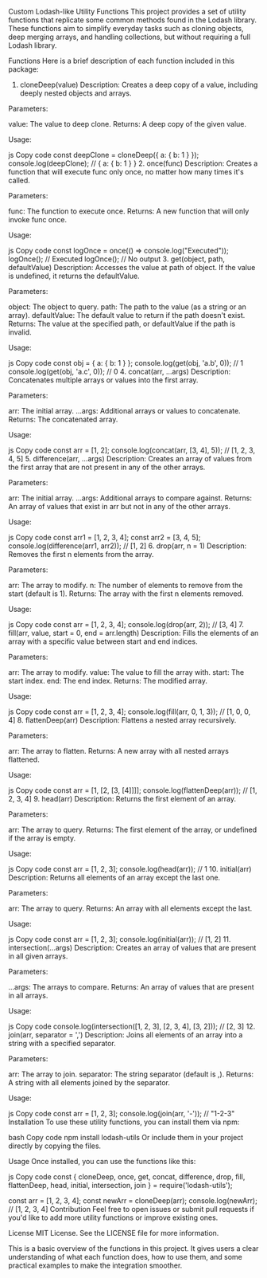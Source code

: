 Custom Lodash-like Utility Functions
This project provides a set of utility functions that replicate some common methods found in the Lodash library. These functions aim to simplify everyday tasks such as cloning objects, deep merging arrays, and handling collections, but without requiring a full Lodash library.

Functions
Here is a brief description of each function included in this package:

1. cloneDeep(value)
Description: Creates a deep copy of a value, including deeply nested objects and arrays.

Parameters:

value: The value to deep clone.
Returns: A deep copy of the given value.

Usage:

js
Copy code
const deepClone = cloneDeep({ a: { b: 1 } });
console.log(deepClone); // { a: { b: 1 } }
2. once(func)
Description: Creates a function that will execute func only once, no matter how many times it's called.

Parameters:

func: The function to execute once.
Returns: A new function that will only invoke func once.

Usage:

js
Copy code
const logOnce = once(() => console.log("Executed"));
logOnce(); // Executed
logOnce(); // No output
3. get(object, path, defaultValue)
Description: Accesses the value at path of object. If the value is undefined, it returns the defaultValue.

Parameters:

object: The object to query.
path: The path to the value (as a string or an array).
defaultValue: The default value to return if the path doesn't exist.
Returns: The value at the specified path, or defaultValue if the path is invalid.

Usage:

js
Copy code
const obj = { a: { b: 1 } };
console.log(get(obj, 'a.b', 0)); // 1
console.log(get(obj, 'a.c', 0)); // 0
4. concat(arr, ...args)
Description: Concatenates multiple arrays or values into the first array.

Parameters:

arr: The initial array.
...args: Additional arrays or values to concatenate.
Returns: The concatenated array.

Usage:

js
Copy code
const arr = [1, 2];
console.log(concat(arr, [3, 4], 5)); // [1, 2, 3, 4, 5]
5. difference(arr, ...args)
Description: Creates an array of values from the first array that are not present in any of the other arrays.

Parameters:

arr: The initial array.
...args: Additional arrays to compare against.
Returns: An array of values that exist in arr but not in any of the other arrays.

Usage:

js
Copy code
const arr1 = [1, 2, 3, 4];
const arr2 = [3, 4, 5];
console.log(difference(arr1, arr2)); // [1, 2]
6. drop(arr, n = 1)
Description: Removes the first n elements from the array.

Parameters:

arr: The array to modify.
n: The number of elements to remove from the start (default is 1).
Returns: The array with the first n elements removed.

Usage:

js
Copy code
const arr = [1, 2, 3, 4];
console.log(drop(arr, 2)); // [3, 4]
7. fill(arr, value, start = 0, end = arr.length)
Description: Fills the elements of an array with a specific value between start and end indices.

Parameters:

arr: The array to modify.
value: The value to fill the array with.
start: The start index.
end: The end index.
Returns: The modified array.

Usage:

js
Copy code
const arr = [1, 2, 3, 4];
console.log(fill(arr, 0, 1, 3)); // [1, 0, 0, 4]
8. flattenDeep(arr)
Description: Flattens a nested array recursively.

Parameters:

arr: The array to flatten.
Returns: A new array with all nested arrays flattened.

Usage:

js
Copy code
const arr = [1, [2, [3, [4]]]];
console.log(flattenDeep(arr)); // [1, 2, 3, 4]
9. head(arr)
Description: Returns the first element of an array.

Parameters:

arr: The array to query.
Returns: The first element of the array, or undefined if the array is empty.

Usage:

js
Copy code
const arr = [1, 2, 3];
console.log(head(arr)); // 1
10. initial(arr)
Description: Returns all elements of an array except the last one.

Parameters:

arr: The array to query.
Returns: An array with all elements except the last.

Usage:

js
Copy code
const arr = [1, 2, 3];
console.log(initial(arr)); // [1, 2]
11. intersection(...args)
Description: Creates an array of values that are present in all given arrays.

Parameters:

...args: The arrays to compare.
Returns: An array of values that are present in all arrays.

Usage:

js
Copy code
console.log(intersection([1, 2, 3], [2, 3, 4], [3, 2])); // [2, 3]
12. join(arr, separator = ',')
Description: Joins all elements of an array into a string with a specified separator.

Parameters:

arr: The array to join.
separator: The string separator (default is ,).
Returns: A string with all elements joined by the separator.

Usage:

js
Copy code
const arr = [1, 2, 3];
console.log(join(arr, '-')); // "1-2-3"
Installation
To use these utility functions, you can install them via npm:

bash
Copy code
npm install lodash-utils
Or include them in your project directly by copying the files.

Usage
Once installed, you can use the functions like this:

js
Copy code
const { cloneDeep, once, get, concat, difference, drop, fill, flattenDeep, head, initial, intersection, join } = require('lodash-utils');

const arr = [1, 2, 3, 4];
const newArr = cloneDeep(arr);
console.log(newArr); // [1, 2, 3, 4]
Contribution
Feel free to open issues or submit pull requests if you'd like to add more utility functions or improve existing ones.

License
MIT License. See the LICENSE file for more information.

This is a basic overview of the functions in this project. It gives users a clear understanding of what each function does, how to use them, and some practical examples to make the integration smoother.










